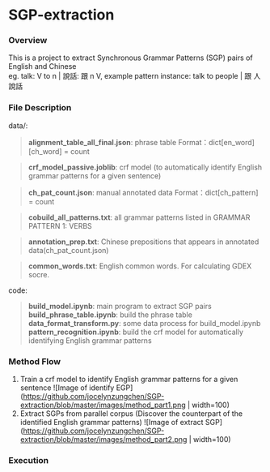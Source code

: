 # SGP-extraction

### Overview
This is a project to extract Synchronous Grammar Patterns (SGP) pairs of English and Chinese\
eg. talk: V to n | 說話: 跟 n V, example pattern instance: talk to people | 跟 人 說話

### File Description
data/:
> **alignment_table_all_final.json**: phrase table
  Format：dict[en_word][ch_word] = count
  
> **crf_model_passive.joblib**: crf model (to automatically identify English grammar patterns for a given sentence)

> **ch_pat_count.json**: manual annotated data
  Format：dict[ch_pattern] = count
  
> **cobuild_all_patterns.txt**: all grammar patterns listed in GRAMMAR PATTERN 1: VERBS

> **annotation_prep.txt**: Chinese prepositions that appears in annotated data(ch_pat_count.json)

> **common_words.txt**: English common words. For calculating GDEX socre.

code:
> **build_model.ipynb**: main program to extract SGP pairs\
> **build_phrase_table.ipynb**: build the phrase table\
> **data_format_transform.py**: some data process for build_model.ipynb\
> **pattern_recognition.ipynb**: build the crf model for automatically identifying English grammar patterns

### Method Flow
1. Train a crf model to identify English grammar patterns for a given sentence
![Image of identify EGP](https://github.com/jocelynzungchen/SGP-extraction/blob/master/images/method_part1.png | width=100)
2. Extract SGPs from parallel corpus (Discover the counterpart of the identified English grammar patterns)
![Image of extract SGP](https://github.com/jocelynzungchen/SGP-extraction/blob/master/images/method_part2.png | width=100)

### Execution
